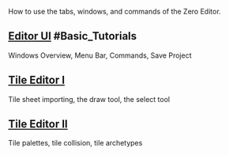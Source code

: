 How to use the tabs, windows, and commands of the Zero Editor.

 ## [Editor UI](https://github.com/ZilchEngine/ZilchDocs/blob/master/zilch_editor_documentation/tutorials/editor/editorui.markdown) #Basic_Tutorials
Windows Overview, Menu Bar, Commands, Save Project

 ## [Tile Editor I](https://github.com/ZilchEngine/ZilchDocs/blob/master/zilch_editor_documentation/tutorials/editor/tile_editor.markdown)
Tile sheet importing, the draw tool, the select tool

 ## [Tile Editor II](https://github.com/ZilchEngine/ZilchDocs/blob/master/zilch_editor_documentation/tutorials/editor/tile_editor_ii.markdown)
Tile palettes, tile collision, tile archetypes 

 